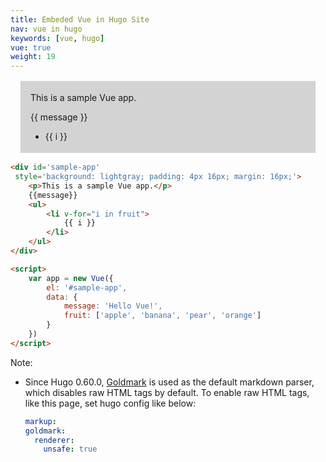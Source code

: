 ```yaml
---
title: Embeded Vue in Hugo Site
nav: vue in hugo
keywords: [vue, hugo]
vue: true
weight: 19
---
```



<div id='sample-app'
 style='background: lightgray; padding: 4px 16px; margin: 16px;'>
    <p>This is a sample Vue app.</p>
    {{ message }}
    <ul>
        <li v-for="i in fruit">
            {{ i }}
        </li>
    </ul>
</div>

<script>
    var app = new Vue({
        el: '#sample-app',
        data: {
            message: 'Hello Vue!',
            fruit: ['apple', 'banana', 'pear', 'orange']
        }
    })
</script>

```html {linenos=table,hl_lines=[1,14]}
<div id='sample-app'
 style='background: lightgray; padding: 4px 16px; margin: 16px;'>
    <p>This is a sample Vue app.</p>
    {{message}}
    <ul>
        <li v-for="i in fruit">
            {{ i }}
        </li>
    </ul>
</div>

<script>
    var app = new Vue({
        el: '#sample-app',
        data: {
            message: 'Hello Vue!',
            fruit: ['apple', 'banana', 'pear', 'orange']
        }
    })
</script>
```

Note:

* Since Hugo 0.60.0, [Goldmark](https://github.com/yuin/goldmark/) is used as the default markdown parser, which disables raw HTML tags by default. To enable raw HTML tags, like this page, set hugo config like below:
  ```yaml
  markup:
  goldmark:
    renderer:
      unsafe: true
  ```
